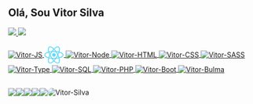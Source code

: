 
## Olá, Sou Vitor Silva 


<div align="left">
  <a href="https://github.com/SilvaVitor687">
  <img height="180em"  src="https://github-readme-stats.vercel.app/api/top-langs/?username=SilvaVitor687&layout=compact&langs_count=7&theme=dark"/>
  <img height="180em"  src="https://github-readme-stats.vercel.app/api?username=SilvaVitor687&show_icons=true&theme=dark&include_all_commits=true&count_private=true"/> 
</div>
  
<div style="display: inline_block"><br>
  <img align="center" alt="Vitor-JS" height="40" width="40" src="https://cdn.jsdelivr.net/gh/devicons/devicon/icons/javascript/javascript-original.svg">
  <img align="center" alt="Vitor-React" height="40" width="40"  src="https://raw.githubusercontent.com/devicons/devicon/master/icons/react/react-original.svg">
  <img align="center" alt="Vitor-Node" height="40" width="40"  src="https://cdn.jsdelivr.net/gh/devicons/devicon/icons/nodejs/nodejs-plain-wordmark.svg" />          
  <img align="center" alt="Vitor-HTML" height="40" width="40"  src="https://cdn.jsdelivr.net/gh/devicons/devicon/icons/html5/html5-plain-wordmark.svg"> 
  <img align="center" alt="Vitor-CSS" height="40" width="40"  src="https://cdn.jsdelivr.net/gh/devicons/devicon/icons/css3/css3-original-wordmark.svg" />
  <img align="center" alt="Vitor-SASS" height="40" width="40"  src="https://cdn.jsdelivr.net/gh/devicons/devicon/icons/sass/sass-original.svg" />            
  <img align="center" alt="Vitor-Type" height="40" width="40"  src="https://cdn.jsdelivr.net/gh/devicons/devicon/icons/typescript/typescript-original.svg" />
  <img align="center" alt="Vitor-SQL" height="40" width="40"  src="https://cdn.jsdelivr.net/gh/devicons/devicon/icons/mysql/mysql-original-wordmark.svg" />          
  <img align="center" alt="Vitor-PHP" height="40" width="40"   src="https://cdn.jsdelivr.net/gh/devicons/devicon/icons/php/php-plain.svg" />  
  <img align="center" alt="Vitor-Boot" height="40" width="40" src="https://cdn.jsdelivr.net/gh/devicons/devicon/icons/bootstrap/bootstrap-original.svg" /> 
  <img align="center" alt="Vitor-Bulma" height="40" width="40"  src="https://cdn.jsdelivr.net/gh/devicons/devicon/icons/bulma/bulma-plain.svg" />
              
 
</div>
  
##

<div>
   
 <a href="https://discord.com/channels/@me" rel=noopener><img align="left" src="https://img.shields.io/badge/-DISCORD-orange" rel=noopener></a>
  <a href="https://www.developeroom.com.br" rel=noopener><img align="left" src="https://img.shields.io/badge/-PORTF%C3%93LIO-blue"></a> 
  <a href = "mailto:vitorsilva@developeroom.com.br" rel=noopener><img align="left"  src="https://img.shields.io/badge/-E--MAIL-blueviolet"></a>
  <a href="https://www.linkedin.com/in/vitor-silva-5a7544175/" rel=noopener><img align="left" src="https://img.shields.io/badge/-LIKEDIN-red"></a> 
  <a href = "https://codepen.io/silvavitor687" rel=noopener><img align="left" src="https://img.shields.io/badge/-CODEPEN-lightgrey"></a>
  
</div>
<div>
    <img align="rigth"  alt="Vitor-Silva" height="150" width="150" style="border-radius:150px;" src="https://lh3.googleusercontent.com/a-/ACNPEu-XFQKX_9GqLCkTgIDcc0zTLaZpPbrw8F1OlIDY_w=s360-p-rw-no">
  </div>
